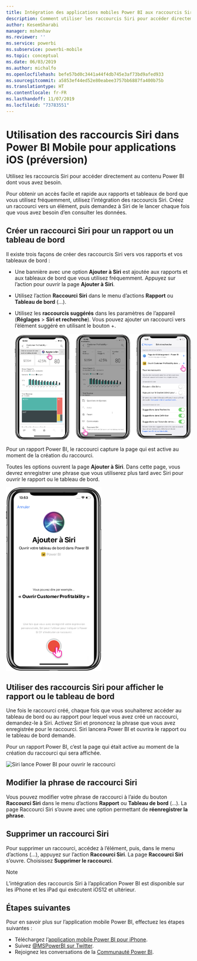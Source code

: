 ```yaml
---
title: Intégration des applications mobiles Power BI aux raccourcis Siri
description: Comment utiliser les raccourcis Siri pour accéder directement au contenu Power BI dont vous avez besoin.
author: KesemSharabi
manager: mshenhav
ms.reviewer: ''
ms.service: powerbi
ms.subservice: powerbi-mobile
ms.topic: conceptual
ms.date: 06/03/2019
ms.author: michalfo
ms.openlocfilehash: befe57bd0c3441a44f4db745e3af73bd9afed933
ms.sourcegitcommit: a5853ef44ed52e80eabee3757bb6887fa400b75b
ms.translationtype: HT
ms.contentlocale: fr-FR
ms.lasthandoff: 11/07/2019
ms.locfileid: "73783551"
---
```

# <a name="using-siri-shortcuts-in-power-bi-mobile-ios-app-preview"></a>Utilisation des raccourcis Siri dans Power BI Mobile pour applications iOS (préversion)

Utilisez les raccourcis Siri pour accéder directement au contenu Power BI dont vous avez besoin.

Pour obtenir un accès facile et rapide aux rapports et tableaux de bord que vous utilisez fréquemment, utilisez l’intégration des raccourcis Siri. Créez un raccourci vers un élément, puis demandez à Siri de le lancer chaque fois que vous avez besoin d’en consulter les données.

## <a name="create-siri-shortcut-for-a-report-or-dashboard"></a>Créer un raccourci Siri pour un rapport ou un tableau de bord

Il existe trois façons de créer des raccourcis Siri vers vos rapports et vos tableaux de bord :

- Une bannière avec une option **Ajouter à Siri** est ajoutée aux rapports et aux tableaux de bord que vous utilisez fréquemment. Appuyez sur l’action pour ouvrir la page **Ajouter à Siri**.
    
- Utilisez l’action **Raccourci Siri** dans le menu d’actions **Rapport** ou **Tableau de bord** (...).
    
- Utilisez les **raccourcis suggérés** dans les paramètres de l’appareil (**Réglages** > **Siri et recherche**). Vous pouvez ajouter un raccourci vers l’élément suggéré en utilisant le bouton +.
     
     ![Créer un raccourci](./media/mobile-apps-ios-siri-search/power-bi-siri-create-shortcut.png)

Pour un rapport Power BI, le raccourci capture la page qui est active au moment de la création du raccourci. 

Toutes les options ouvrent la page **Ajouter à Siri**. Dans cette page, vous devrez enregistrer une phrase que vous utiliserez plus tard avec Siri pour ouvrir le rapport ou le tableau de bord. 
   
![Page Ajouter à Siri](./media/mobile-apps-ios-siri-search/power-bi-siri-add-page.png)
    

## <a name="use-siri-shortcuts-to-view-report-or-dashboard"></a>Utiliser des raccourcis Siri pour afficher le rapport ou le tableau de bord

Une fois le raccourci créé, chaque fois que vous souhaiterez accéder au tableau de bord ou au rapport pour lequel vous avez créé un raccourci, demandez-le à Siri.
Activez Siri et prononcez la phrase que vous avez enregistrée pour le raccourci. Siri lancera Power BI et ouvrira le rapport ou le tableau de bord demandé. 

Pour un rapport Power BI, c’est la page qui était active au moment de la création du raccourci qui sera affichée.


  ![Siri lance Power BI pour ouvrir le raccourci](./media/mobile-apps-ios-siri-search/power-bi-siri-open.png)
  

## <a name="edit-siri-shortcut-phrase"></a>Modifier la phrase de raccourci Siri 
Vous pouvez modifier votre phrase de raccourci à l’aide du bouton **Raccourci Siri** dans le menu d’actions **Rapport** ou **Tableau de bord** (...). La page Raccourci Siri s’ouvre avec une option permettant de **réenregistrer la phrase**. 

## <a name="delete-siri-shortcut"></a>Supprimer un raccourci Siri 
Pour supprimer un raccourci, accédez à l’élément, puis, dans le menu d’actions (...), appuyez sur l’action **Raccourci Siri**. La page **Raccourci Siri** s’ouvre. Choisissez **Supprimer le raccourci**.


> [!NOTE]
> L’intégration des raccourcis Siri à l’application Power BI est disponible sur les iPhone et les iPad qui exécutent iOS12 et ultérieur.
> 

## <a name="next-steps"></a>Étapes suivantes
Pour en savoir plus sur l’application mobile Power BI, effectuez les étapes suivantes : 

* Téléchargez l’[application mobile Power BI pour iPhone](https://go.microsoft.com/fwlink/?LinkId=522062).
* Suivez [@MSPowerBI sur Twitter](https://twitter.com/MSPowerBI).
* Rejoignez les conversations de la [Communauté Power BI](https://community.powerbi.com/).

